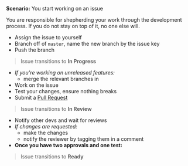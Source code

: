 **Scenario:** You start working on an issue

You are responsible for shepherding your work through the development process. If you do not stay on top of it, no one else will.

- Assign the issue to yourself
- Branch off of `master`, name the new branch by the issue key
- Push the branch

> Issue transitions to **In Progress**

- _If you're working on unreleased features:_
  - merge the relevant branches in
- Work on the issue
- Test your changes, ensure nothing breaks
- Submit a [Pull Request](../format/Pull%20Requests.md)

> Issue transitions to **In Review**

- Notify other devs and wait for reviews
- _If changes are requested:_
   - make the changes
   - notify the reviewer by tagging them in a comment
- **Once you have two approvals and one test:**

> Issue transitions to **Ready**
